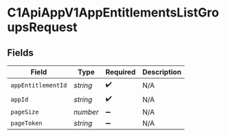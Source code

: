 # C1ApiAppV1AppEntitlementsListGroupsRequest


## Fields

| Field              | Type               | Required           | Description        |
| ------------------ | ------------------ | ------------------ | ------------------ |
| `appEntitlementId` | *string*           | :heavy_check_mark: | N/A                |
| `appId`            | *string*           | :heavy_check_mark: | N/A                |
| `pageSize`         | *number*           | :heavy_minus_sign: | N/A                |
| `pageToken`        | *string*           | :heavy_minus_sign: | N/A                |